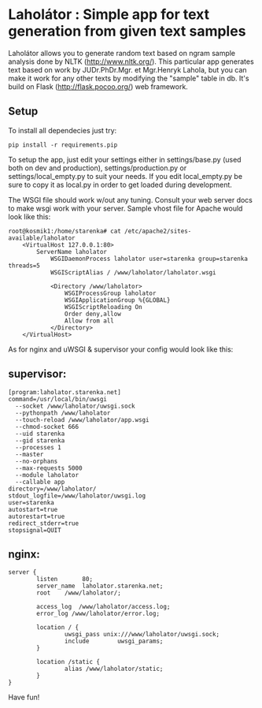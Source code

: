 Laholátor : Simple app for text generation from given text samples
=====

Laholátor allows you to generate random text based on ngram sample analysis done by NLTK (http://www.nltk.org/).
This particular app generates text based on work by JUDr.PhDr.Mgr. et Mgr.Henryk Lahola, but you can make it work
for any other texts by modifying the "sample" table in db. It's build on Flask (http://flask.pocoo.org/) web framework.

Setup
-----

To install all dependecies just try:

    pip install -r requirements.pip

To setup the app, just edit your settings either in settings/base.py (used both on dev and production), settings/production.py or settings/local_empty.py to suit your needs. If you edit local_empty.py be sure to copy it as local.py in order to get loaded during development.

The WSGI file should work w/out any tuning. Consult your web server docs to make wsgi work with your server. Sample vhost file for Apache would look like this:

    root@kosmik1:/home/starenka# cat /etc/apache2/sites-available/laholator
        <VirtualHost 127.0.0.1:80>
            ServerName laholator
                WSGIDaemonProcess laholator user=starenka group=starenka threads=5
                WSGIScriptAlias / /www/laholator/laholator.wsgi

                <Directory /www/laholator>
                    WSGIProcessGroup laholator
                    WSGIApplicationGroup %{GLOBAL}
                    WSGIScriptReloading On
                    Order deny,allow
                    Allow from all
                </Directory>
        </VirtualHost>

As for nginx and uWSGI & supervisor your config would look like this:

supervisor:
---

    [program:laholator.starenka.net]
    command=/usr/local/bin/uwsgi
      --socket /www/laholator/uwsgi.sock
      --pythonpath /www/laholator
      --touch-reload /www/laholator/app.wsgi
      --chmod-socket 666
      --uid starenka
      --gid starenka
      --processes 1
      --master
      --no-orphans
      --max-requests 5000
      --module laholator
      --callable app
    directory=/www/laholator/
    stdout_logfile=/www/laholator/uwsgi.log
    user=starenka
    autostart=true
    autorestart=true
    redirect_stderr=true
    stopsignal=QUIT

nginx:
---

    server {
            listen       80;
            server_name  laholator.starenka.net;
            root    /www/laholator/;

            access_log  /www/laholator/access.log;
            error_log /www/laholator/error.log;

            location / {
                    uwsgi_pass unix:///www/laholator/uwsgi.sock;
                    include        uwsgi_params;
            }

            location /static {
                    alias /www/laholator/static;
            }
    }


Have fun!

